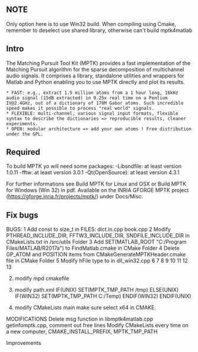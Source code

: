 ## NOTE
Only option here is to use Win32 build.
When compiling using Cmake, remember to deselect use shared library, otherwise can't build mptk4matlab

## Intro
The Matching Pursuit Tool Kit (MPTK) provides a fast implementation of the Matching Pursuit algorithm for the sparse decomposition of multichannel audio signals. It comprises a library, standalone utilities and wrappers for Matlab and Python enabling you to use MPTK directly and plot its results.

    * FAST: e.g., extract 1.5 million atoms from a 1 hour long, 16kHz audio signal (15dB extracted) in 0.25x real time on a Pentium IV@2.4GHz, out of a dictionary of 178M Gabor atoms. Such incredible speed makes it possible to process "real world" signals.
    * FLEXIBLE: multi-channel, various signal input formats, flexible syntax to describe the dictionaries => reproducible results, cleaner experiments.
    * OPEN: modular architecture => add your own atoms ! Free distribution under the GPL.

## Required

To build MPTK yo will need some packages:
	-Libsndfile: at least version 1.0.11 
	-fftw: at least version 3.0.1 
	-Qt(OpenSource): at least version 4.3.1

For further informations see Build MPTK for Linux and OSX or Build MPTK for Windows (Win 32) in pdf. Available on the INRIA GFORGE MPTK project (https://gforge.inria.fr/projects/mptk/) under Docs/Misc.


## Fix bugs

BUGS:
1 Add const to size_t in FILES: dict.in.cpp book.cpp
2 Modify PTHREAD_INCLUDE_DIR, FFTW3_INCLUDE_DIR, SNDFILE_INCLUDE_DIR in CMakeLists.txt in /src/utils Folder
3 Add SET(MATLAB_ROOT "C:/Program Files/MATLAB/R2017a") to FindMatlab.cmake in CMake Folder
4 Delete GP_ATOM and POSITION items from CMakeGenerateMPTKHeader.cmake file in CMake Folder
5 Modify hFile type to in dll_win32.cpp
6
7
8
9
10
11
12
13

2. modify mpd cmakefile

4. modify path.xml
IF(UNIX)
	SET(MPTK_TMP_PATH /tmp)
ELSE(UNIX)
	IF(WIN32)
		SET(MPTK_TMP_PATH C:/Temp)
	ENDIF(WIN32)
ENDIF(UNIX)

6. modify CMakeLists main
make sure select x64 in CMAKE.

MODIFICATIONS
Delete msg function in libmptk4matlab.cpp
getinfomptk.cpp, comment out free lines
Modify CMakeLists every time on a new computer, CMAKE_INSTALL_PREFIX, MPTK_TMP_PATH

Improvements
